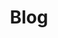 ---
title: "Blog"
listing: 
  contents: posts # all Quarto docs in the `posts` directory will be included on your listing page
  type: default # or `default` or `table`; each type has its own set of yaml options to include
  sort: "date desc" # can also sort on more than one field
  categories: true # allows you to sort posts by assigned categories 
  feed: true
---